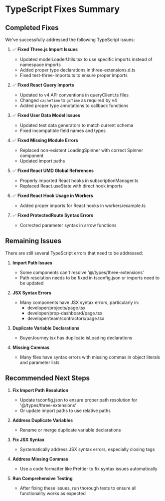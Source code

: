 # TypeScript Fixes Summary

## Completed Fixes

We've successfully addressed the following TypeScript issues:

1. ✅ **Fixed Three.js Import Issues**
   - Updated modelLoaderUtils.tsx to use specific imports instead of namespace imports
   - Added proper type declarations in three-extensions.d.ts
   - Fixed test-three-imports.ts to ensure proper imports

2. ✅ **Fixed React Query Imports**
   - Updated to v4 API conventions in queryClient.ts files
   - Changed `cacheTime` to `gcTime` as required by v4
   - Added proper type annotations to callback functions

3. ✅ **Fixed User Data Model Issues**
   - Updated test data generators to match current schema
   - Fixed incompatible field names and types

4. ✅ **Fixed Missing Module Errors**
   - Replaced non-existent LoadingSpinner with correct Spinner component
   - Updated import paths

5. ✅ **Fixed React UMD Global References**
   - Properly imported React hooks in subscriptionManager.ts
   - Replaced React.useState with direct hook imports

6. ✅ **Fixed React Hook Usage in Workers**
   - Added proper imports for React hooks in workers/example.ts

7. ✅ **Fixed ProtectedRoute Syntax Errors**
   - Corrected parameter syntax in arrow functions

## Remaining Issues

There are still several TypeScript errors that need to be addressed:

1. **Import Path Issues**
   - Some components can't resolve '@/types/three-extensions'
   - Path resolution needs to be fixed in tsconfig.json or imports need to be updated

2. **JSX Syntax Errors**
   - Many components have JSX syntax errors, particularly in:
     - developer/projects/page.tsx
     - developer/prop-dashboard/page.tsx
     - developer/team/contractors/page.tsx

3. **Duplicate Variable Declarations**
   - BuyerJourney.tsx has duplicate isLoading declarations

4. **Missing Commas**
   - Many files have syntax errors with missing commas in object literals and parameter lists

## Recommended Next Steps

1. **Fix Import Path Resolution**
   - Update tsconfig.json to ensure proper path resolution for '@/types/three-extensions'
   - Or update import paths to use relative paths

2. **Address Duplicate Variables**
   - Rename or merge duplicate variable declarations

3. **Fix JSX Syntax**
   - Systematically address JSX syntax errors, especially closing tags

4. **Address Missing Commas**
   - Use a code formatter like Prettier to fix syntax issues automatically

5. **Run Comprehensive Testing**
   - After fixing these issues, run thorough tests to ensure all functionality works as expected